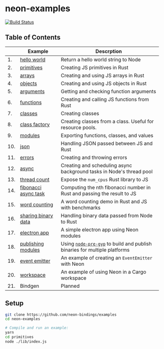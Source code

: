 # neon-examples

[![Build Status](https://travis-ci.org/neon-bindings/examples.svg?branch=master)](https://travis-ci.org/neon-bindings/examples)

## Table of Contents

|  | Example | Descrption |
| --- | --- | --- |
| 1.|  [hello world](https://github.com/neon-bindings/examples/tree/master/hello-world) | Return a hello world string to Node |
| 2.|  [primitives](https://github.com/neon-bindings/examples/tree/master/primitives) | Creating JS primitives in Rust |
| 3.|  [arrays](https://github.com/neon-bindings/examples/tree/master/arrays) | Creating and using JS arrays in Rust |
| 4.|  [objects](https://github.com/neon-bindings/examples/tree/master/objects) | Creating and using JS objects in Rust |
| 5.|  [arguments](https://github.com/neon-bindings/examples/tree/master/arguments) | Getting and checking function arguments |
| 6.|  [functions](https://github.com/neon-bindings/examples/tree/master/functions) | Creating and calling JS functions from Rust |
| 7.|  [classes](https://github.com/neon-bindings/examples/tree/master/classes) | Creating classes |
| 8.|  [class factory](https://github.com/neon-bindings/examples/tree/master/class-factory) | Creating classes from a class. Useful for resource pools. |
| 9.|  [modules](https://github.com/neon-bindings/examples/tree/master/modules) | Exporting functions, classes, and values |
| 10.|  [json](https://github.com/neon-bindings/examples/tree/master/json) | Handling JSON passed between JS and Rust |
| 11.|  [errors](https://github.com/neon-bindings/examples/tree/master/errors) | Creating and throwing errors |
| 12.|  [async](https://github.com/neon-bindings/examples/tree/master/async) | Creating and scheduling async background tasks in Node's thread pool |
| 13.|  [thread count](https://github.com/neon-bindings/examples/tree/master/thread-count) | Expose the `num_cpus` Rust library to JS | 
| 14.|  [fibonacci async task](https://github.com/neon-bindings/examples/tree/master/fibonacci-async-task) | Computing the nth fibonacci number in Rust and passing the result to JS |
| 15.|  [word counting](https://github.com/neon-bindings/examples/tree/master/word-counting) | A word counting demo in Rust and JS with benchmarks |
| 16.|  [sharing binary data](https://github.com/neon-bindings/examples/tree/master/sharing-binary-data) | Handling binary data passed from Node to Rust |
| 17.|  [electron app](https://github.com/neon-bindings/examples/tree/master/electron-app) | A simple electron app using Neon modules |
| 18.|  [publishing modules](https://github.com/amilajack/disk-utility) | Using [`node-pre-gyp`](https://github.com/mapbox/node-pre-gyp) to build and publish binaries for multiple platforms |
| 19.|  [event emitter](https://github.com/neon-bindings/examples/tree/master/event-emitter) | An example of creating an `EventEmitter` with Neon |
| 20.|  [workspace](https://github.com/neon-bindings/examples/tree/master/workspace) | An example of using Neon in a Cargo workspace |
| 21.|  Bindgen | Planned |

## Setup

```bash
git clone https://github.com/neon-bindings/examples
cd neon-examples

# Compile and run an example:
yarn
cd primitives
node ./lib/index.js
```

